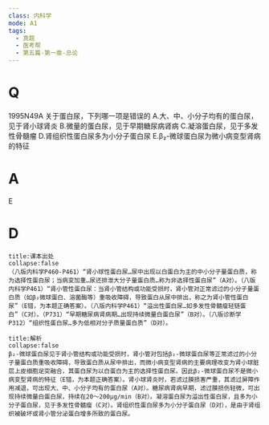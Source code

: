 ```yaml
---
class: 内科学
mode: A1
tags:
  - 真题
  - 医考帮
  - 第五篇-第一章-总论
---
```


# Q
1995N49A 关于蛋白尿，下列哪一项是错误的
A.大、中、小分子均有的蛋白尿，见于肾小球肾炎
B.微量的蛋白尿，见于早期糖尿病肾病
C.凝溶蛋白尿，见于多发性骨髓瘤
D.肾组织性蛋白尿多为小分子蛋白尿
E.β₂-微球蛋白尿为微小病变型肾病的特征

# A
E
# D
```ad-note
title:课本出处
collapse:false
（八版内科学P460-P461）“肾小球性蛋白尿…尿中出现以白蛋白为主的中小分子量蛋白质，称为选择性蛋白尿；当病变加重…尿还排泄大分子量蛋白质…称为非选择性蛋白尿”（A对）。（八版内科学P461）“肾小管性蛋白尿：当肾小管结构或功能受损时，肾小管对正常滤过的小分子量蛋白质（如β₂微球蛋白、溶菌酶等）重吸收障碍，导致蛋白从尿中排出，称之为肾小管性蛋白尿”（E错，为本题正确答案）。（八版内科学P461）“溢出性蛋白尿…如多发性骨髓瘤轻链蛋白”（C对）。（P731）“早期糖尿病肾病期…出现持续微量白蛋白尿”（B对）。（八版诊断学P312）“组织性蛋白尿…多为低相对分子质量蛋白质”（D对）。
```

```ad-summary
title:解析
collapse:false
β₂-微球蛋白尿见于肾小管结构或功能受损时，肾小管对包括β₂-微球蛋白尿等正常滤过的小分子量蛋白质重吸收障碍，导致蛋白质从尿中排出，而微小病变型肾病的主要病理改变为肾小球脏层上皮细胞足突融合，其蛋白尿为以白蛋白为主的选择性蛋白尿。因此β₂-微球蛋白尿不是微小病变型肾病的特征（E错，为本题正确答案）。肾小球肾炎时，若滤过膜损害严重，其滤过屏障作用减退，可出现大、中、小分子均有的蛋白尿（A对）。糖尿病肾病早期，滤过膜损伤轻微，可出现持续微量白蛋白尿，持续在20～200μg/min（B对）。凝溶蛋白尿为溢出性蛋白尿，且多为小分子蛋白尿，见于多发性骨髓瘤（C对）。肾组织性蛋白尿多为小分子蛋白尿（D对），是由于肾组织被破坏或肾小管分泌蛋白增多所致的蛋白尿。
```

